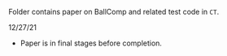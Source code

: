 Folder contains paper on BallComp and related test code in `CT`. 

12/27/21

- Paper is in final stages before completion.
